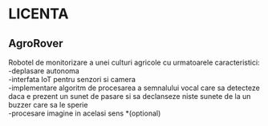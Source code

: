 # LICENTA

## AgroRover

Robotel de monitorizare a unei culturi agricole cu urmatoarele caracteristici:<br>
-deplasare autonoma<br>
-interfata IoT pentru senzori si camera<br>
-implementare algoritm de procesarea a semnalului vocal care sa detecteze daca e prezent un sunet de pasare si sa declanseze niste sunete de la un buzzer care sa le sperie<br>
-procesare imagine in acelasi sens *(optional)<br>
